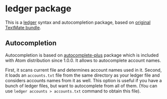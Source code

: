 # ledger package

This is a [ledger](http://ledger-cli.org) syntax and autocompletion package,
based on [original TextMate bundle](https://github.com/lifepillar/Ledger.tmbundle).

## Autocompletion

Autocompletion is based on [autocomplete-plus](https://github.com/atom/autocomplete-plus)
package which is included with Atom distribution since 1.0.0. It allows to autocomplete
account names.

First, it scans current file and determines account names used in it.
Second, it loads an `accounts.txt` file from the same directory as your ledger file
and considers accounts names from it as well. This option is useful if you have a bunch of
ledger files, but want to autocomplete from all of them.
(You can use `ledger accounts > accounts.txt` command to obtain this file).

